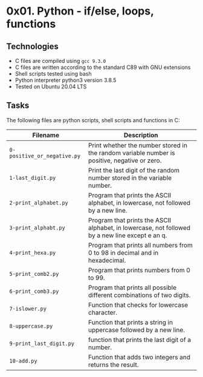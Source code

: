 # 0x01. Python - if/else, loops, functions

## Technologies
* C files are compiled using `gcc 9.3.0`
* C files are written according to the standard C89 with GNU extensions
* Shell scripts tested using bash
* Python interpreter python3 version 3.8.5
* Tested on Ubuntu 20.04 LTS

## Tasks
The following files are python scripts, shell scripts and functions in C:

| Filename | Description |
| -------- | ----------- |
| `0-positive_or_negative.py` | Print whether the number stored in the random variable number is positive, negative or zero. |
| `1-last_digit.py` | Print the last digit of the random number stored in the variable number. |
| `2-print_alphabet.py` | Program that prints the ASCII alphabet, in lowercase, not followed by a new line. |
| `3-print_alphabt.py` | Program that prints the ASCII alphabet, in lowercase, not followed by a new line except e an q. |
| `4-print_hexa.py` | Program that prints all numbers from 0 to 98 in decimal and in hexadecimal. |
| `5-print_comb2.py` | Program that prints numbers from 0 to 99. |
| `6-print_comb3.py` | Program that prints all possible different combinations of two digits. |
| `7-islower.py` | Function that checks for lowercase character. |
| `8-uppercase.py` | Function that prints a string in uppercase followed by a new line. |
| `9-print_last_digit.py` | function that prints the last digit of a number. |
| `10-add.py` | Function that adds two integers and returns the result. |
